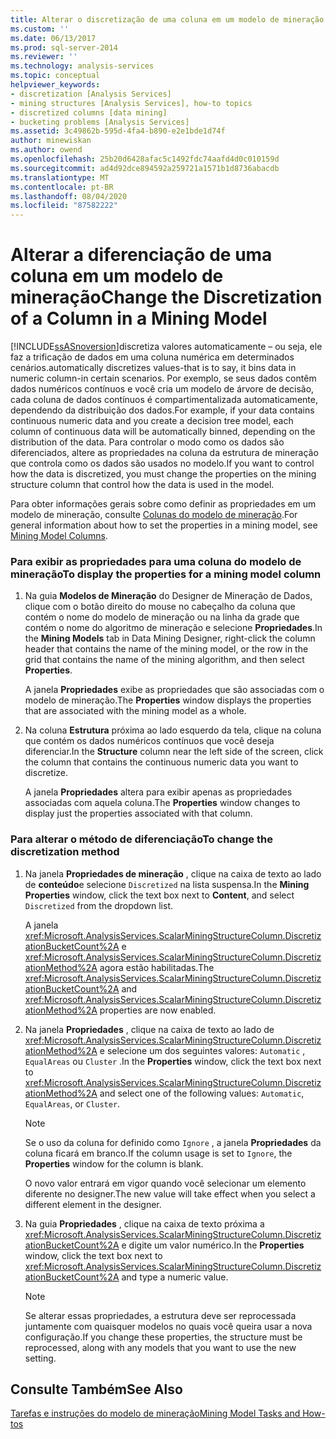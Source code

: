 ```yaml
---
title: Alterar o discretização de uma coluna em um modelo de mineração | Microsoft Docs
ms.custom: ''
ms.date: 06/13/2017
ms.prod: sql-server-2014
ms.reviewer: ''
ms.technology: analysis-services
ms.topic: conceptual
helpviewer_keywords:
- discretization [Analysis Services]
- mining structures [Analysis Services], how-to topics
- discretized columns [data mining]
- bucketing problems [Analysis Services]
ms.assetid: 3c49862b-595d-4fa4-b890-e2e1bde1d74f
author: minewiskan
ms.author: owend
ms.openlocfilehash: 25b20d6428afac5c1492fdc74aafd4d0c010159d
ms.sourcegitcommit: ad4d92dce894592a259721a1571b1d8736abacdb
ms.translationtype: MT
ms.contentlocale: pt-BR
ms.lasthandoff: 08/04/2020
ms.locfileid: "87582222"
---
```

# <a name="change-the-discretization-of-a-column-in-a-mining-model"></a><span data-ttu-id="7499e-102">Alterar a diferenciação de uma coluna em um modelo de mineração</span><span class="sxs-lookup"><span data-stu-id="7499e-102">Change the Discretization of a Column in a Mining Model</span></span>
  [!INCLUDE[ssASnoversion](../../includes/ssasnoversion-md.md)]<span data-ttu-id="7499e-103">discretiza valores automaticamente – ou seja, ele faz a trificação de dados em uma coluna numérica em determinados cenários.</span><span class="sxs-lookup"><span data-stu-id="7499e-103">automatically discretizes values-that is to say, it bins data in numeric column-in certain scenarios.</span></span> <span data-ttu-id="7499e-104">Por exemplo, se seus dados contêm dados numéricos contínuos e você cria um modelo de árvore de decisão, cada coluna de dados contínuos é compartimentalizada automaticamente, dependendo da distribuição dos dados.</span><span class="sxs-lookup"><span data-stu-id="7499e-104">For example, if your data contains continuous numeric data and you create a decision tree model, each column of continuous data will be automatically binned, depending on the distribution of the data.</span></span> <span data-ttu-id="7499e-105">Para controlar o modo como os dados são diferenciados, altere as propriedades na coluna da estrutura de mineração que controla como os dados são usados no modelo.</span><span class="sxs-lookup"><span data-stu-id="7499e-105">If you want to control how the data is discretized, you must change the properties on the mining structure column that control how the data is used in the model.</span></span>  
  
 <span data-ttu-id="7499e-106">Para obter informações gerais sobre como definir as propriedades em um modelo de mineração, consulte [Colunas do modelo de mineração](mining-model-columns.md).</span><span class="sxs-lookup"><span data-stu-id="7499e-106">For general information about how to set the properties in a mining model, see [Mining Model Columns](mining-model-columns.md).</span></span>  
  
### <a name="to-display-the-properties-for-a-mining-model-column"></a><span data-ttu-id="7499e-107">Para exibir as propriedades para uma coluna do modelo de mineração</span><span class="sxs-lookup"><span data-stu-id="7499e-107">To display the properties for a mining model column</span></span>  
  
1.  <span data-ttu-id="7499e-108">Na guia **Modelos de Mineração** do Designer de Mineração de Dados, clique com o botão direito do mouse no cabeçalho da coluna que contém o nome do modelo de mineração ou na linha da grade que contém o nome do algoritmo de mineração e selecione **Propriedades**.</span><span class="sxs-lookup"><span data-stu-id="7499e-108">In the **Mining Models** tab in Data Mining Designer, right-click the column header that contains the name of the mining model, or the row in the grid that contains the name of the mining algorithm, and then select **Properties**.</span></span>  
  
     <span data-ttu-id="7499e-109">A janela **Propriedades** exibe as propriedades que são associadas com o modelo de mineração.</span><span class="sxs-lookup"><span data-stu-id="7499e-109">The **Properties** window displays the properties that are associated with the mining model as a whole.</span></span>  
  
2.  <span data-ttu-id="7499e-110">Na coluna **Estrutura** próxima ao lado esquerdo da tela, clique na coluna que contém os dados numéricos contínuos que você deseja diferenciar.</span><span class="sxs-lookup"><span data-stu-id="7499e-110">In the **Structure** column near the left side of the screen, click the column that contains the continuous numeric data you want to discretize.</span></span>  
  
     <span data-ttu-id="7499e-111">A janela **Propriedades** altera para exibir apenas as propriedades associadas com aquela coluna.</span><span class="sxs-lookup"><span data-stu-id="7499e-111">The **Properties** window changes to display just the properties associated with that column.</span></span>  
  
### <a name="to-change-the-discretization-method"></a><span data-ttu-id="7499e-112">Para alterar o método de diferenciação</span><span class="sxs-lookup"><span data-stu-id="7499e-112">To change the discretization method</span></span>  
  
1.  <span data-ttu-id="7499e-113">Na janela **Propriedades de mineração** , clique na caixa de texto ao lado de **conteúdo**e selecione `Discretized` na lista suspensa.</span><span class="sxs-lookup"><span data-stu-id="7499e-113">In the **Mining Properties** window, click the text box next to **Content**, and select `Discretized` from the dropdown list.</span></span>  
  
     <span data-ttu-id="7499e-114">A janela <xref:Microsoft.AnalysisServices.ScalarMiningStructureColumn.DiscretizationBucketCount%2A> e <xref:Microsoft.AnalysisServices.ScalarMiningStructureColumn.DiscretizationMethod%2A> agora estão habilitadas.</span><span class="sxs-lookup"><span data-stu-id="7499e-114">The <xref:Microsoft.AnalysisServices.ScalarMiningStructureColumn.DiscretizationBucketCount%2A> and <xref:Microsoft.AnalysisServices.ScalarMiningStructureColumn.DiscretizationMethod%2A> properties are now enabled.</span></span>  
  
2.  <span data-ttu-id="7499e-115">Na janela **Propriedades** , clique na caixa de texto ao lado de <xref:Microsoft.AnalysisServices.ScalarMiningStructureColumn.DiscretizationMethod%2A> e selecione um dos seguintes valores: `Automatic` , `EqualAreas` ou `Cluster` .</span><span class="sxs-lookup"><span data-stu-id="7499e-115">In the **Properties** window, click the text box next to <xref:Microsoft.AnalysisServices.ScalarMiningStructureColumn.DiscretizationMethod%2A> and select one of the following values: `Automatic`, `EqualAreas`, or `Cluster`.</span></span>  
  
    > [!NOTE]  
    >  <span data-ttu-id="7499e-116">Se o uso da coluna for definido como `Ignore` , a janela **Propriedades** da coluna ficará em branco.</span><span class="sxs-lookup"><span data-stu-id="7499e-116">If the column usage is set to `Ignore`, the **Properties** window for the column is blank.</span></span>  
  
     <span data-ttu-id="7499e-117">O novo valor entrará em vigor quando você selecionar um elemento diferente no designer.</span><span class="sxs-lookup"><span data-stu-id="7499e-117">The new value will take effect when you select a different element in the designer.</span></span>  
  
3.  <span data-ttu-id="7499e-118">Na guia **Propriedades** , clique na caixa de texto próxima a <xref:Microsoft.AnalysisServices.ScalarMiningStructureColumn.DiscretizationBucketCount%2A> e digite um valor numérico.</span><span class="sxs-lookup"><span data-stu-id="7499e-118">In the **Properties** window, click the text box next to <xref:Microsoft.AnalysisServices.ScalarMiningStructureColumn.DiscretizationBucketCount%2A> and type a numeric value.</span></span>  
  
    > [!NOTE]  
    >  <span data-ttu-id="7499e-119">Se alterar essas propriedades, a estrutura deve ser reprocessada juntamente com quaisquer modelos no quais você queira usar a nova configuração.</span><span class="sxs-lookup"><span data-stu-id="7499e-119">If you change these properties, the structure must be reprocessed, along with any models that you want to use the new setting.</span></span>  
  
## <a name="see-also"></a><span data-ttu-id="7499e-120">Consulte Também</span><span class="sxs-lookup"><span data-stu-id="7499e-120">See Also</span></span>  
 [<span data-ttu-id="7499e-121">Tarefas e instruções do modelo de mineração</span><span class="sxs-lookup"><span data-stu-id="7499e-121">Mining Model Tasks and How-tos</span></span>](mining-model-tasks-and-how-tos.md)  
  
  
